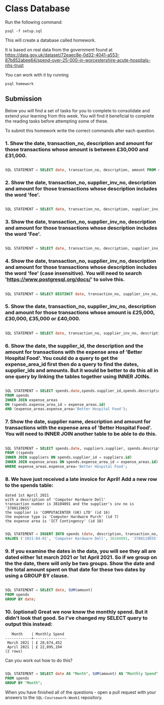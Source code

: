 # Class Database
Run the following command:
```
psql -f setup.sql
```
This will create a database called homework.

It is based on real data from the government found at
https://data.gov.uk/dataset/72eaec8e-0d32-4041-a553-87b852abee64/spend-over-25-000-in-worcestershire-acute-hospitals-nhs-trust

You can work with it by running
```
psql homework
```
## Submission

Below you will find a set of tasks for you to complete to consolidate and extend your learning from this week. You will find it beneficial to complete the reading tasks before attempting some of these.

To submit this homework write the correct commands after each question.

### 1. Show the date, transaction_no, description and amount for those transactions whose amount is between £30,000 and £31,000.
```sql

SQL STATEMENT = SELECT date, transaction_no, description, amount FROM spends WHERE amount BETWEEN 30000 AND 31000;
```
### 2. Show the date, transaction_no, supplier_inv_no, description and amount for those transactions whose description includes the word 'fee'.
```sql

SQL STATEMENT = SELECT date, transaction_no, description, supplier_inv_no, amount FROM spends WHERE description LIKE ('%fee%');
```
### 3. Show the date, transaction_no, supplier_inv_no, description and amount for those transactions whose description includes the word 'Fee'.
```sql

SQL STATEMENT = SELECT date, transaction_no, description, supplier_inv_no, amount FROM spends WHERE description LIKE ('%Fee%');
```
### 4. Show the date, transaction_no, supplier_inv_no, description and amount for those transactions whose description includes the word 'fee' (case insensitive). You will need to search 'https://www.postgresql.org/docs/' to solve this.
```sql

SQL STATEMENT = SELECT DISTINCT date, transaction_no, supplier_inv_no, description, amount FROM spends WHERE description iLIKE ('%Fee%');
```
### 5. Show the date, transaction_no, supplier_inv_no, description and amount for those transactions whose amount is £25,000, £30,000, £35,000 or £40,000.
```sql

SQL STATEMENT = SELECT date, transaction_no, supplier_inv_no, description, amount FROM spends WHERE amount IN (25000, 30000, 35000, 40000);

```
### 6. Show the date, the supplier_id, the description and the amount for transactions with the expense area of 'Better Hospital Food'. You could do a query to get the expense_area_id first then do a query to find the dates, supplier_ids and amounts. But it would be better to do this all in one query by linking the tables together using INNER JOINs.
```sql

SQL STATEMENT = SELECT spends.date,spends.supplier_id,spends.description,spends.amount 
FROM spends
INNER JOIN expense_areas 
ON (spends.expense_area_id = expense_areas.id) 
AND (expense_areas.expense_area='Better Hospital Food');

```
### 7. Show the date, supplier name, description and amount for transactions with the expense area of 'Better Hospital Food'. You will need to INNER JOIN another table to be able to do this.
```sql

SQL STATEMENT = SELECT spends.date, suppliers.supplier, spends.description, spends.amount
FROM ((spends
INNER JOIN suppliers ON spends.supplier_id = suppliers.id)  
INNER JOIN expense_areas ON spends.expense_area_id = expense_areas.id) 
WHERE expense_areas.expense_area='Better Hospital Food'; 
```
### 8. We have just received a late invoice for April! Add a new row to the spends table:
    dated 1st April 2021
    with a description of 'Computer Hardware Dell'
    transaction number is 38104091 and the supplier's inv no is '3780119655'
    the supplier is 'COMPUTACENTER (UK) LTD' (id 16)
    the expense type is 'Computer Hardware Purch' (id 7)
    the expense area is 'ICT Contingency' (id 18)
```sql

SQL STATEMENT = INSERT INTO spends (date, description, transaction_no, supplier_inv_no, supplier_id, expense_type_id, expense_area_id, amount)
VALUES ('2021-04-01', 'Computer Hardware Dell', 38104091, '3780119655', 16, 7, 18, 40000);

```
### 9. If you examine the dates in the data, you will see they all are dated either 1st march 2021 or 1st April 2021. So if we group on the the date, there will only be two groups. Show the date and the total amount spent on that date for these two dates by using a GROUP BY clause.
```sql

SQL STATEMENT = SELECT date, SUM(amount)
FROM spends
GROUP BY date;
```
### 10. (optional) Great we now know the monthly spend. But it didn't look that good. So I've changed my SELECT query to output this instead:
```
   Month    | Monthly Spend 
------------+---------------
 March 2021 | £ 28,674,452
 April 2021 | £ 22,895,194
(2 rows)
```
Can you work out how to do this?
```sql

SQL STATEMENT = SELECT date AS "Month", SUM(amount) AS "Monthly Spend"
FROM spends
GROUP BY "Month";

```
When you have finished all of the questions - open a pull request with your answers to the `SQL-Coursework-Week1` repository.
